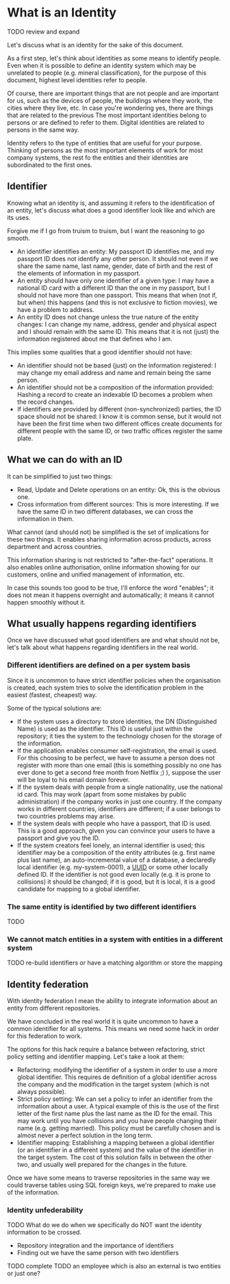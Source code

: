 # What is an Identity

TODO review and expand

Let's discuss what is an identity for the sake of this document.

As a first step, let's think about identities as some means to identify people. Even when it is possible to define an identity system which may be unrelated to people (e.g. mineral classification), for the purpose of this document, highest level identities refer to people.

Of course, there are important things that are not people and are important for us, such as the devices of people, the buildings where they work, the cities where they live, etc. In case you're wondering yes, there are things that are related to the previous
The most important identities belong to persons or are defined to refer to them. Digital identities are related to persons in the same way.

Identity refers to the type of entities that are useful for your purpose. Thinking of persons as the most important elements of work for most company systems, the rest fo the entities and their identities are subordinated to the first ones.

## Identifier

Knowing what an identity is, and assuming it refers to the identification of an entity, let's discuss what does a good identifier look like and which are its uses.

Forgive me if I go from truism to truism, but I want the reasoning to go smooth.

- An identifier identifies an entity: My passport ID identifies me, and my passport ID does not identify any other person. It should not even if we share the same name, last name, gender, date of birth and the rest of the elements of information in my passport.
- An entity should have only one identifier of a given type: I may have a national ID card with a different ID than the one in my passport, but I should not have more than one passport. This means that when (not if, but when) this happens (and this is not exclusive to fiction movies), we have a problem to address.
- An entity ID does not change unless the true nature of the entity changes: I can change my name, address, gender and physical aspect and I should remain with the same ID. This means that it is not (just) the information registered about me that defines who I am.

This implies some qualities that a good identifier should not have:
- An identifier should not be based (just) on the information registered: I may change my email address and name and remain being the same person.
- An identifier should not be a composition of the information provided: Hashing a record to create an indexable ID becomes a problem when the record changes.
- If identifiers are provided by different (non-synchronized) parties, the ID space should not be shared: I know it is common sense, but it would not have been the first time when two different offices create documents for different people with the same ID, or two traffic offices register the same plate.

## What we can do with an ID

It can be simplified to just two things:
- Read, Update and Delete operations on an entity: Ok, this is the obvious one.
- Cross information from different sources: This is more interesting. If we have the same ID in two different databases, we can cross the information in them.

What cannot (and should not) be simplified is the set of implications for these two things. It enables sharing information across products, across department and across countries.

This information sharing is not restricted to "after-the-fact" operations. It also enables online authorisation, online information showing for our customers, online and unified management of information, etc.

In case this sounds too good to be true, I'll enforce the word "enables"; it does not mean it happens overnight and automatically; it means it cannot happen smoothly without it.

## What usually happens regarding identifiers

Once we have discussed what good identifiers are and what should not be, let's talk about what happens regarding identifiers in the real world.

### Different identifiers are defined on a per system basis

Since it is uncommon to have strict identifier policies when the organisation is created, each system tries to solve the identification problem in the easiest (fastest, cheapest) way.

Some of the typical solutions are:
- If the system uses a directory to store identities, the DN (Distinguished Name) is used as the identifier. This ID is useful just within the repository; it ties the system to the technology chosen for the storage of the information.
- If the application enables consumer self-registration, the email is used. For this choosing to be perfect, we have to assume a person does not register with more than one email (this is something possibly no one has ever done to get a second free month from Netflix ;) ), suppose the user will be loyal to his email domain forever.
- If the system deals with people from a single nationality, use the national id card. This may work (apart from some mistakes by public administration) if the company works in just one country. If the company works in different countries, identifiers are different; if a user belongs to two countries problems may arise.
- If the system deals with people who have a passport, that ID is used. This is a good approach, given you can convince your users to have a passport and give you the ID.
- If the system creators feel lonely, an internal identifier is used; this identifier may be a composition of the entity attributes (e.g. first name plus last name), an auto-incremental value of a database, a declaredly local identifier (e.g. my-system-0001), a [UUID](https://tools.ietf.org/html/rfc4122) or some other locally defined ID. If the identifier is not good even locally (e.g. it is prone to collisions) it should be changed; if it is good, but it is local, it is a good candidate for mapping to a global identifier.

### The same entity is identified by two different identifiers
TODO

### We cannot match entities in a system with entities in a different system

TODO re-build identifiers or have a matching algorithm or store the mapping

## Identity federation

With identity federation I mean the ability to integrate information about an entity from different repositories.

We have concluded in the real world it is quite uncommon to have a common identifier for all systems. This means we need some hack in order for this federation to work.

The options for this hack require a balance between refactoring, strict policy setting and identifier mapping. Let's take a look at them:
- Refactoring: modifying the identifier of a system in order to use a more global identifier. This requires de definition of a global identifier across the company and the modification in the target system (which is not always possible).
- Strict policy setting: We can set a policy to infer an identifier from the information about a user. A typical example of this is the use of the first letter of the first name plus the last name as the ID for the email. This may work until you have collisions and you have people changing their name (e.g. getting married). This policy must be carefully chosen and is almost never a perfect solution in the long term.
- Identifier mapping: Establishing a mapping between a global identifier (or an identifier in a different system) and the value of the identifier in the target system. The cost of this solution falls in between the other two, and usually well prepared for the changes in the future.

Once we have some means to traverse repositories in the same way we could traverse tables using SQL foreign keys, we're prepared to make use of the information.

### Identity unfederability

TODO What do we do when we specifically do NOT want the identity information to be crossed.


- Repository integration and the importance of identifiers
- Finding out we have the same person with two identifiers

TODO complete
TODO an employee which is also an external is two entities or just one?
